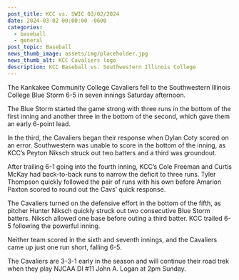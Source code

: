 ```yaml
---
post_title: KCC vs. SWIC 03/02/2024
date: 2024-03-02 00:00:00 -0600
categories:
  - baseball
  - general
post_topic: Baseball
news_thumb_image: assets/img/placeholder.jpg
news_thumb_alt: KCC Cavaliers logo
description: KCC Baseball vs. Southwestern Illinois College
---
```

<div><p>The Kankakee Community College Cavaliers fell to the Southwestern Illinois College Blue Storm 6-5 in seven innings Saturday afternoon.&nbsp;</p></div>

<div><p>The Blue Storm started the game strong with three runs in the bottom of the first inning and another three in the bottom of the second, which gave them an early 6-point lead. &nbsp;</p></div>

<div><p>In the third, the Cavaliers began their response when Dylan Coty scored on an error. Southwestern was unable to score in the bottom of the inning, as KCC’s Peyton Niksch struck out two batters and a third was groundout.&nbsp;</p></div>

<div><p>After trailing 6-1 going into the fourth inning, KCC’s Cole Freeman and Curtis McKay had back-to-back runs to narrow the deficit to three runs. Tyler Thompson quickly followed the pair of runs with his own before Amarion Paxton scored to round out the Cavs’ quick response. &nbsp;</p></div>

<div><p>The Cavaliers turned on the defensive effort in the bottom of the fifth, as pitcher Hunter Niksch quickly struck out two consecutive Blue Storm batters. Niksch allowed one base before outing a third batter. KCC trailed 6-5 following the powerful inning.&nbsp;</p></div>

<div><p>Neither team scored in the sixth and seventh innings, and the Cavaliers came up just one run short, falling 6-5.&nbsp;</p></div>

<div><p>The Cavaliers are 3-3-1 early in the season and will continue their road trek when they play NJCAA DI #11 John A. Logan at 2pm Sunday.&nbsp;</p></div>